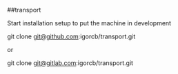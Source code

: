 ##transport

Start installation setup to put the machine in development

git clone git@github.com:igorcb/transport.git

or

git clone git@gitlab.com:igorcb/transport.git